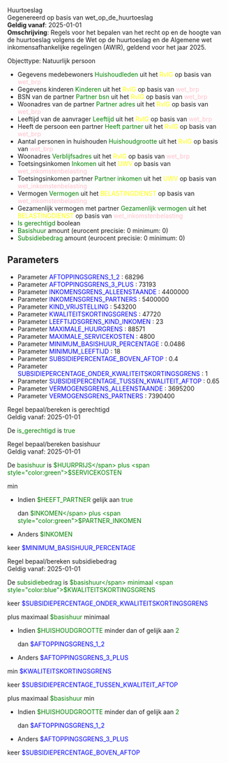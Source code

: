 Huurtoeslag \
Gegenereerd op basis van wet_op_de_huurtoeslag \
**Geldig vanaf**: 2025-01-01 \
**Omschrijving**: Regels voor het bepalen van het recht op en de hoogte van de huurtoeslag volgens de Wet op de huurtoeslag en de Algemene wet inkomensafhankelijke regelingen (AWIR), geldend voor het jaar 2025.


Objecttype: Natuurlijk persoon
- Gegevens medebewoners <span style="color:green">Huishoudleden</span> uit het <span style="color:yellow"> RvIG </span> op basis van <span style="color:pink"> wet_brp </span>
- Gegevens kinderen <span style="color:green">Kinderen</span> uit het <span style="color:yellow"> RvIG </span> op basis van <span style="color:pink"> wet_brp </span>
- BSN van de partner <span style="color:green">Partner bsn</span> uit het <span style="color:yellow"> RvIG </span> op basis van <span style="color:pink"> wet_brp </span>
- Woonadres van de partner <span style="color:green">Partner adres</span> uit het <span style="color:yellow"> RvIG </span> op basis van <span style="color:pink"> wet_brp </span>
- Leeftijd van de aanvrager <span style="color:green">Leeftijd</span> uit het <span style="color:yellow"> RvIG </span> op basis van <span style="color:pink"> wet_brp </span>
- Heeft de persoon een partner <span style="color:green">Heeft partner</span> uit het <span style="color:yellow"> RvIG </span> op basis van <span style="color:pink"> wet_brp </span>
- Aantal personen in huishouden <span style="color:green">Huishoudgrootte</span> uit het <span style="color:yellow"> RvIG </span> op basis van <span style="color:pink"> wet_brp </span>
- Woonadres <span style="color:green">Verblijfsadres</span> uit het <span style="color:yellow"> RvIG </span> op basis van <span style="color:pink"> wet_brp </span>
- Toetsingsinkomen <span style="color:green">Inkomen</span> uit het <span style="color:yellow"> UWV </span> op basis van <span style="color:pink"> wet_inkomstenbelasting </span>
- Toetsingsinkomen partner <span style="color:green">Partner inkomen</span> uit het <span style="color:yellow"> UWV </span> op basis van <span style="color:pink"> wet_inkomstenbelasting </span>
- Vermogen <span style="color:green">Vermogen</span> uit het <span style="color:yellow"> BELASTINGDIENST </span> op basis van <span style="color:pink"> wet_inkomstenbelasting </span>
- Gezamenlijk vermogen met partner <span style="color:green">Gezamenlijk vermogen</span> uit het <span style="color:yellow"> BELASTINGDIENST </span> op basis van <span style="color:pink"> wet_inkomstenbelasting </span>
- <span style="color:green">Is gerechtigd</span> boolean
- <span style="color:green">Basishuur</span> amount (eurocent precisie: 0 minimum: 0)
- <span style="color:green">Subsidiebedrag</span> amount (eurocent precisie: 0 minimum: 0)

## Parameters ##
- Parameter <span style="color:blue">AFTOPPINGSGRENS_1_2</span> : 68296
- Parameter <span style="color:blue">AFTOPPINGSGRENS_3_PLUS</span> : 73193
- Parameter <span style="color:blue">INKOMENSGRENS_ALLEENSTAANDE</span> : 4400000
- Parameter <span style="color:blue">INKOMENSGRENS_PARTNERS</span> : 5400000
- Parameter <span style="color:blue">KIND_VRIJSTELLING</span> : 543200
- Parameter <span style="color:blue">KWALITEITSKORTINGSGRENS</span> : 47720
- Parameter <span style="color:blue">LEEFTIJDSGRENS_KIND_INKOMEN</span> : 23
- Parameter <span style="color:blue">MAXIMALE_HUURGRENS</span> : 88571
- Parameter <span style="color:blue">MAXIMALE_SERVICEKOSTEN</span> : 4800
- Parameter <span style="color:blue">MINIMUM_BASISHUUR_PERCENTAGE</span> : 0.0486
- Parameter <span style="color:blue">MINIMUM_LEEFTIJD</span> : 18
- Parameter <span style="color:blue">SUBSIDIEPERCENTAGE_BOVEN_AFTOP</span> : 0.4
- Parameter <span style="color:blue">SUBSIDIEPERCENTAGE_ONDER_KWALITEITSKORTINGSGRENS</span> : 1
- Parameter <span style="color:blue">SUBSIDIEPERCENTAGE_TUSSEN_KWALITEIT_AFTOP</span> : 0.65
- Parameter <span style="color:blue">VERMOGENSGRENS_ALLEENSTAANDE</span> : 3695200
- Parameter <span style="color:blue">VERMOGENSGRENS_PARTNERS</span> : 7390400


Regel bepaal/bereken is gerechtigd \
Geldig vanaf: 2025-01-01

De <span style="color: green">is_gerechtigd</span> is
<span style="color:green">true</span>


Regel bepaal/bereken basishuur \
Geldig vanaf: 2025-01-01

De <span style="color: green">basishuur</span> is
<span style="color:green">$HUURPRIJS</span> plus <span style="color:green">$SERVICEKOSTEN</span>

 min 
  - Indien <span style="color:green">$HEEFT_PARTNER</span> gelijk aan <span style="color:green">true</span>
  
  
    dan <span style="color:green">$INKOMEN</span> plus <span style="color:green">$PARTNER_INKOMEN</span>
  
  
	
  - Anders <span style="color:green">$INKOMEN</span>
  
	
 keer <span style="color:blue">$MINIMUM_BASISHUUR_PERCENTAGE</span>




Regel bepaal/bereken subsidiebedrag \
Geldig vanaf: 2025-01-01

De <span style="color: green">subsidiebedrag</span> is
<span style="color:green">$basishuur</span> minimaal <span style="color:blue">$KWALITEITSKORTINGSGRENS</span>

 keer <span style="color:blue">$SUBSIDIEPERCENTAGE_ONDER_KWALITEITSKORTINGSGRENS</span>

 plus  maximaal <span style="color:green">$basishuur</span> minimaal 
  - Indien <span style="color:green">$HUISHOUDGROOTTE</span> minder dan of gelijk aan <span style="color:green">2</span>
  
  
    dan <span style="color:blue">$AFTOPPINGSGRENS_1_2</span>
  
	
  - Anders <span style="color:blue">$AFTOPPINGSGRENS_3_PLUS</span>
  
	


 min <span style="color:blue">$KWALITEITSKORTINGSGRENS</span>



 keer <span style="color:blue">$SUBSIDIEPERCENTAGE_TUSSEN_KWALITEIT_AFTOP</span>

 plus  maximaal <span style="color:green">$basishuur</span> min 
  - Indien <span style="color:green">$HUISHOUDGROOTTE</span> minder dan of gelijk aan <span style="color:green">2</span>
  
  
    dan <span style="color:blue">$AFTOPPINGSGRENS_1_2</span>
  
	
  - Anders <span style="color:blue">$AFTOPPINGSGRENS_3_PLUS</span>
  
	




 keer <span style="color:blue">$SUBSIDIEPERCENTAGE_BOVEN_AFTOP</span>




